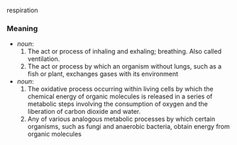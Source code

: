 respiration
### Meaning
+ _noun_:
   1. The act or process of inhaling and exhaling; breathing. Also called ventilation.
   2. The act or process by which an organism without lungs, such as a fish or plant, exchanges gases with its environment
+ _noun_:
   1. The oxidative process occurring within living cells by which the chemical energy of organic molecules is released in a series of metabolic steps involving the consumption of oxygen and the liberation of carbon dioxide and water.
   2. Any of various analogous metabolic processes by which certain organisms, such as fungi and anaerobic bacteria, obtain energy from organic molecules
